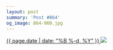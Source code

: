 ```yaml
---
layout: post
summary: 'Post #864'
og_image: 864-960.jpg
---
```


<p>
 <time>
  <a href="/864">
   {{ page.date | date: "%B %-d, %Y" }}
  </a>
 </time>
 <a href="/864">
  <img sizes="(min-width: 700px) 50vw, calc(100vw - 2rem)" src="{{ site.assets_url }}/864-480.jpg" srcset="{{ site.assets_url }}/864-240.jpg 240w, {{ site.assets_url }}/864-480.jpg 480w, {{ site.assets_url }}/864-720.jpg 720w, {{ site.assets_url }}/864-960.jpg 960w"/>
 </a>
</p>
